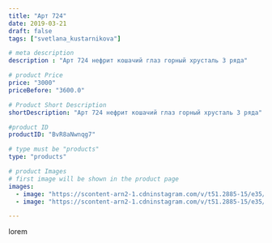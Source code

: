 ```yaml
---
title: "Арт 724"
date: 2019-03-21
draft: false
tags: ["svetlana_kustarnikova"]

# meta description
description : "Арт 724 нефрит кошачий глаз горный хрусталь 3 ряда"

# product Price
price: "3000"
priceBefore: "3600.0"

# Product Short Description
shortDescription: "Арт 724 нефрит кошачий глаз горный хрусталь 3 ряда"

#product ID
productID: "BvR8aNwnqg7"

# type must be "products"
type: "products"

# product Images
# first image will be shown in the product page
images:
  - image: "https://scontent-arn2-1.cdninstagram.com/v/t51.2885-15/e35/54429327_1372852242855085_892336399562154258_n.jpg?se=8&tp=1&_nc_ht=scontent-arn2-1.cdninstagram.com&_nc_cat=101&_nc_ohc=vVRTftDEhd0AX8F20aM&ccb=7-4&oh=442b8f668dd86156f78b6508708277af&oe=6082F2D9&ig_cache_key=MjAwNDY0ODk5MDU4NDEwNTY4NQ%3D%3D.2-ccb7-4"
  - image: "https://scontent-arn2-1.cdninstagram.com/v/t51.2885-15/e35/55879645_326543814733870_5673364949475221881_n.jpg?tp=1&_nc_ht=scontent-arn2-1.cdninstagram.com&_nc_cat=110&_nc_ohc=XKAgWI3Fp44AX8_IY6m&ccb=7-4&oh=3a39d7ff23991da2f83fd928e9c8d494&oe=608408FB&ig_cache_key=MjAwNDY0ODk5MDU3NTkxODA5OA%3D%3D.2-ccb7-4"

---
```

lorem
